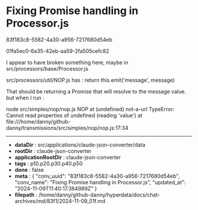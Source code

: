 # Fixing Promise handling in Processor.js

83f183c8-5582-4a30-a956-7217680d54eb

01fa5ec0-6a35-42eb-aa59-2fa505cefc82

I appear to have broken something here, maybe in src/processors/base/Processor.js

src/processors/util/NOP.js has :
        return this.emit('message', message)

That should be returning a Promise that will resolve to the message value.
but when I run :

node src/simples/nop/nop.js 
NOP at (undefined) not-a-url
TypeError: Cannot read properties of undefined (reading 'value')
    at file:///home/danny/github-danny/transmissions/src/simples/nop/nop.js:17:34

---

* **dataDir** : src/applications/claude-json-converter/data
* **rootDir** : claude-json-converter
* **applicationRootDir** : claude-json-converter
* **tags** : p10.p20.p30.p40.p50
* **done** : false
* **meta** : {
  "conv_uuid": "83f183c8-5582-4a30-a956-7217680d54eb",
  "conv_name": "Fixing Promise handling in Processor.js",
  "updated_at": "2024-11-09T11:40:17.384989Z"
}
* **filepath** : /home/danny/github-danny/hyperdata/docs/chat-archives/md/83f1/2024-11-09_01f.md